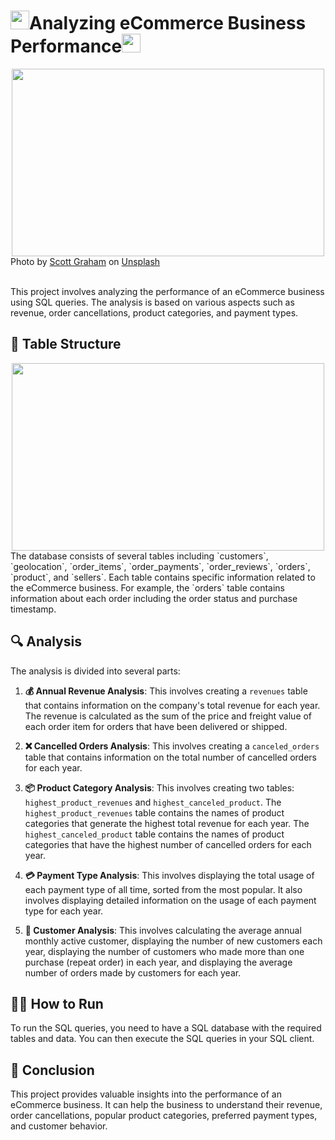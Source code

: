 # <img src="https://yt3.googleusercontent.com/ytc/AIdro_n0EO16H6Cu5os9ZOOP1_BsmeruHYlmlOcToYvI=s900-c-k-c0x00ffffff-no-rj" width="30">Analyzing eCommerce Business Performance<img src="https://yt3.googleusercontent.com/ytc/AIdro_n0EO16H6Cu5os9ZOOP1_BsmeruHYlmlOcToYvI=s900-c-k-c0x00ffffff-no-rj" width="30">
<div style="text-align:center">
    <img src="https://images.unsplash.com/photo-1454165804606-c3d57bc86b40?q=80&w=2070&auto=format&fit=crop&ixlib=rb-4.0.3&ixid=M3wxMjA3fDB8MHxwaG90by1wYWdlfHx8fGVufDB8fHx8fA%3D%3D" width="500" height="300">
</div>
Photo by <a href="https://unsplash.com/@homajob?utm_content=creditCopyText&utm_medium=referral&utm_source=unsplash">Scott Graham</a> on <a href="https://unsplash.com/photos/person-holding-pencil-near-laptop-computer-5fNmWej4tAA?utm_content=creditCopyText&utm_medium=referral&utm_source=unsplash">Unsplash</a>
<br><br>

This project involves analyzing the performance of an eCommerce business using SQL queries. The analysis is based on various aspects such as revenue, order cancellations, product categories, and payment types.

## 📑 Table Structure
<div style="text-align:center">
    <img src="./assets/Data_Relationship.jpg" width="500" height="300">
</div>
The database consists of several tables including `customers`, `geolocation`, `order_items`, `order_payments`, `order_reviews`, `orders`, `product`, and `sellers`. Each table contains specific information related to the eCommerce business. For example, the `orders` table contains information about each order including the order status and purchase timestamp. 

## 🔍 Analysis

The analysis is divided into several parts:

1. **💰 Annual Revenue Analysis**: This involves creating a `revenues` table that contains information on the company's total revenue for each year. The revenue is calculated as the sum of the price and freight value of each order item for orders that have been delivered or shipped.

2. **❌ Cancelled Orders Analysis**: This involves creating a `canceled_orders` table that contains information on the total number of cancelled orders for each year.

3. **📦 Product Category Analysis**: This involves creating two tables: `highest_product_revenues` and `highest_canceled_product`. The `highest_product_revenues` table contains the names of product categories that generate the highest total revenue for each year. The `highest_canceled_product` table contains the names of product categories that have the highest number of cancelled orders for each year.

4. **💳 Payment Type Analysis**: This involves displaying the total usage of each payment type of all time, sorted from the most popular. It also involves displaying detailed information on the usage of each payment type for each year.

5. **👥 Customer Analysis**: This involves calculating the average annual monthly active customer, displaying the number of new customers each year, displaying the number of customers who made more than one purchase (repeat order) in each year, and displaying the average number of orders made by customers for each year.

## 🧑‍💻 How to Run

To run the SQL queries, you need to have a SQL database with the required tables and data. You can then execute the SQL queries in your SQL client.

## 🎯 Conclusion

This project provides valuable insights into the performance of an eCommerce business. It can help the business to understand their revenue, order cancellations, popular product categories, preferred payment types, and customer behavior.